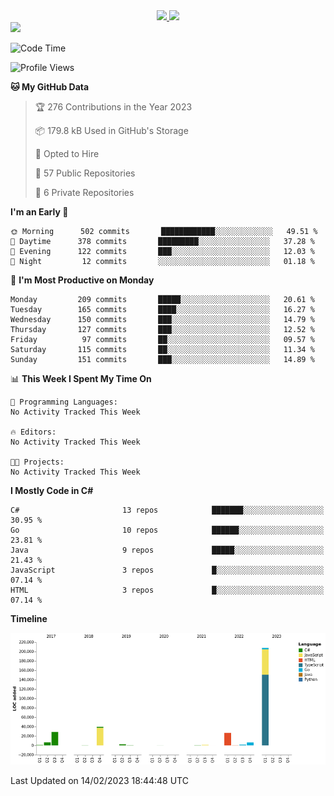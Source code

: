 <div align="center">
  <a href="https://github.com/arielsrv">
    <img height="180em" src="https://github-readme-stats.vercel.app/api?username=arielsrv&show_icons=true&theme=radical&include_all_commits=true&count_private=true"/>
    <img height="180em" src="https://github-readme-stats.vercel.app/api/top-langs/?username=arielsrv&layout=compact&langs_count=10&theme=radical"/>
 </a>
</div>

<div>
  <a href="https://www.linkedin.com/in/arielpineiro/" target="_blank">
    <img src="https://img.shields.io/badge/-LinkedIn-%230077B5?style=for-the-badge&logo=linkedin&logoColor=white" target="_blank">
  </a>
</div>

<!--START_SECTION:waka-->
![Code Time](http://img.shields.io/badge/Code%20Time-0%20secs-blue)

![Profile Views](http://img.shields.io/badge/Profile%20Views-0-blue)

**🐱 My GitHub Data** 

> 🏆 276 Contributions in the Year 2023
 > 
> 📦 179.8 kB Used in GitHub's Storage 
 > 
> 💼 Opted to Hire
 > 
> 📜 57 Public Repositories 
 > 
> 🔑 6 Private Repositories  
 > 
**I'm an Early 🐤** 

```text
🌞 Morning      502 commits       ████████████░░░░░░░░░░░░░   49.51 % 
🌆 Daytime      378 commits       █████████░░░░░░░░░░░░░░░░   37.28 % 
🌃 Evening      122 commits       ███░░░░░░░░░░░░░░░░░░░░░░   12.03 % 
🌙 Night         12 commits       ░░░░░░░░░░░░░░░░░░░░░░░░░   01.18 % 

```
📅 **I'm Most Productive on Monday** 

```text
Monday         209 commits       █████░░░░░░░░░░░░░░░░░░░░   20.61 % 
Tuesday        165 commits       ████░░░░░░░░░░░░░░░░░░░░░   16.27 % 
Wednesday      150 commits       ███░░░░░░░░░░░░░░░░░░░░░░   14.79 % 
Thursday       127 commits       ███░░░░░░░░░░░░░░░░░░░░░░   12.52 % 
Friday          97 commits       ██░░░░░░░░░░░░░░░░░░░░░░░   09.57 % 
Saturday       115 commits       ██░░░░░░░░░░░░░░░░░░░░░░░   11.34 % 
Sunday         151 commits       ███░░░░░░░░░░░░░░░░░░░░░░   14.89 % 

```


📊 **This Week I Spent My Time On** 

```text
💬 Programming Languages: 
No Activity Tracked This Week

🔥 Editors: 
No Activity Tracked This Week

🐱‍💻 Projects: 
No Activity Tracked This Week

```

**I Mostly Code in C#** 

```text
C#                       13 repos            ███████░░░░░░░░░░░░░░░░░░   30.95 % 
Go                       10 repos            ██████░░░░░░░░░░░░░░░░░░░   23.81 % 
Java                     9 repos             █████░░░░░░░░░░░░░░░░░░░░   21.43 % 
JavaScript               3 repos             █░░░░░░░░░░░░░░░░░░░░░░░░   07.14 % 
HTML                     3 repos             █░░░░░░░░░░░░░░░░░░░░░░░░   07.14 % 

```


**Timeline**

![Chart not found](https://raw.githubusercontent.com/arielsrv/arielsrv/main/charts/bar_graph.png) 


 Last Updated on 14/02/2023 18:44:48 UTC
<!--END_SECTION:waka-->
